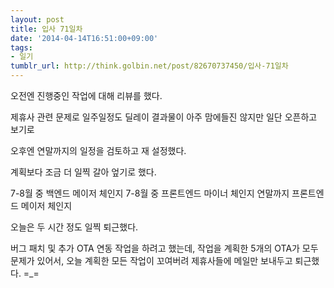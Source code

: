 ```yaml
---
layout: post
title: 입사 71일차
date: '2014-04-14T16:51:00+09:00'
tags:
- 일기
tumblr_url: http://think.golbin.net/post/82670737450/입사-71일차
---
```

오전엔 진행중인 작업에 대해 리뷰를 했다.

제휴사 관련 문제로 일주일정도 딜레이
결과물이 아주 맘에들진 않지만 일단 오픈하고 보기로

오후엔 연말까지의 일정을 검토하고 재 설정했다.

계획보다 조금 더 일찍 갈아 엎기로 했다. 

7-8월 중 백엔드 메이저 체인지
7-8월 중 프론트엔드 마이너 체인지
연말까지 프론트엔드 메이저 체인지


오늘은 두 시간 정도 일찍 퇴근했다.

버그 패치 및 추가 OTA 연동 작업을 하려고 했는데, 작업을 계획한 5개의 OTA가 모두 문제가 있어서, 오늘 계획한 모든 작업이 꼬여버려 제휴사들에 메일만 보내두고 퇴근했다. =_=

